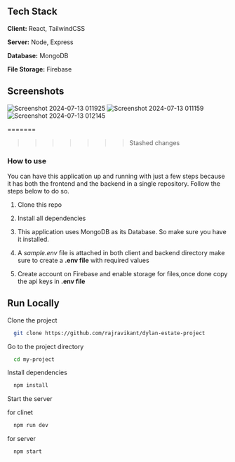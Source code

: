 ## Tech Stack

**Client:** React, TailwindCSS

**Server:** Node, Express

**Database:** MongoDB

**File Storage:** Firebase


## Screenshots

![Screenshot 2024-07-13 011925](https://github.com/user-attachments/assets/3d3edb8e-ac4f-401a-8a95-c63f9d799965)
![Screenshot 2024-07-13 011159](https://github.com/user-attachments/assets/f04ec8c8-b74c-4506-a752-432c778c79bb)
![Screenshot 2024-07-13 012145](https://github.com/user-attachments/assets/a6343952-8cde-4266-9a45-b0a5460e3545)

=======
>>>>>>> Stashed changes


### How to use

You can have this application up and running with just a few steps because it has both the frontend and the backend in a single repository. Follow the steps below to do so.

1. Clone this repo

2. Install all dependencies

3. This application uses MongoDB as its Database. So make sure you have it installed.

4. A _sample.env_ file is attached in both client and backend directory make sure to create a **.env file** with required values

5. Create account on Firebase and enable storage for files,once done copy the api keys in **.env file**

## Run Locally

Clone the project

```bash
  git clone https://github.com/rajravikant/dylan-estate-project

```

Go to the project directory

```bash
  cd my-project
```

Install dependencies

```bash
  npm install
```

Start the server

for clinet

```bash
  npm run dev
```

for server

```bash
  npm start
```
